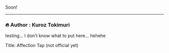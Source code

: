 Soon!


---
### :fire: Author : Kuroz Tokimuri
testing... I don't know what to put here... hehehe

Title: Affection Tap (not official yet)